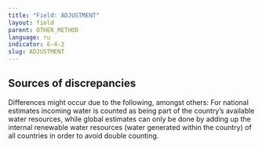 ```yaml
---
title: "Field: ADJUSTMENT"
layout: field
parent: OTHER_METHOD
language: ru
indicator: 6-4-2
slug: ADJUSTMENT
---
```

## Sources of discrepancies

Differences might occur due to the following, amongst others: For national estimates incoming water is counted as being part of the country’s available water resources, while global estimates can only be done by adding up the internal renewable water resources (water generated within the country) of all countries in order to avoid double counting.